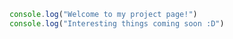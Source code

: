 ```javascript
console.log("Welcome to my project page!")
console.log("Interesting things coming soon :D")
```
